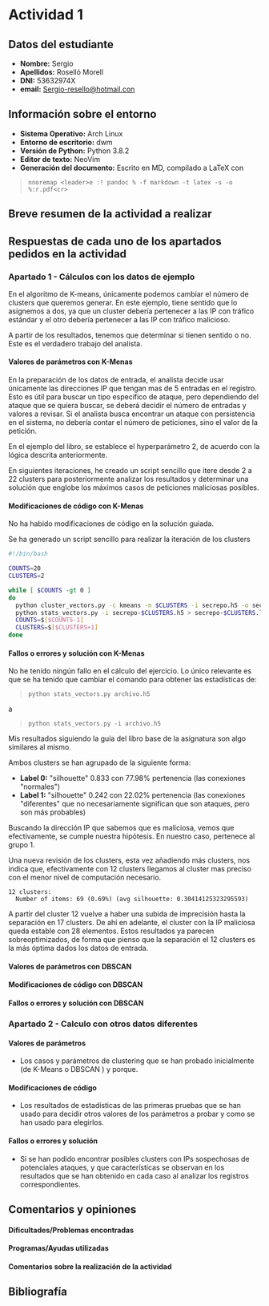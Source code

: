 # Actividad 1

## Datos del estudiante

* **Nombre:** Sergio 
* **Apellidos:** Roselló Morell
* **DNI:** 53632974X
* **email:** Sergio-resello@hotmail.con

## Información sobre el entorno

* **Sistema Operativo:** Arch Linux
* **Entorno de escritorio:** dwm
* **Versión de Python:** Python 3.8.2
* **Editor de texto:** NeoVim
* **Generación del documento:** Escrito en MD, compilado a LaTeX con 

> `nnoremap <leader>e :! pandoc % -f markdown -t latex -s -o %:r.pdf<cr>`

## Breve resumen de la actividad a realizar

## Respuestas de cada uno de los apartados pedidos en la actividad

### Apartado 1 - Cálculos con los datos de ejemplo

En el algoritmo de K-means, únicamente podemos cambiar el número de clusters que queremos generar.
En este ejemplo, tiene sentido que lo asignemos a dos, ya que un cluster debería pertenecer a las IP con tráfico estándar y el otro debería pertenecer a las IP con tráfico malicioso.

A partir de los resultados, tenemos que determinar si tienen sentido o no.
Este es el verdadero trabajo del analista.

#### Valores de parámetros con K-Menas

En la preparación de los datos de entrada, el analista decide usar únicamente las direcciones IP que tengan mas de 5 entradas en el registro.
Esto es útil para buscar un tipo específico de ataque, pero dependiendo del ataque que se quiera buscar, se deberá decidir el número de entradas y valores a revisar.
Si el analista busca encontrar un ataque con persistencia en el sistema, no debería contar el número de peticiones, sino el valor de la petición.

En el ejemplo del libro, se establece el hyperparámetro 2, de acuerdo con la lógica descrita anteriormente.

En siguientes iteraciones, he creado un script sencillo que itere desde 2 a 22 clusters para posteriormente analizar los resultados y determinar una solución que englobe los máximos casos de peticiones maliciosas posibles.

#### Modificaciones de código con K-Menas

No ha habido modificaciones de código en la solución guiada.

Se ha generado un script sencillo para realizar la iteración de los clusters

```bash
#!/bin/bash

COUNTS=20
CLUSTERS=2

while [ $COUNTS -gt 0 ]
do
  python cluster_vectors.py -c kmeans -n $CLUSTERS -i secrepo.h5 -o secrepo-$CLUSTERS.h5
  python stats_vectors.py -i secrepo-$CLUSTERS.h5 > secrepo-$CLUSTERS.log
  COUNTS=$[$COUNTS-1]
  CLUSTERS=$[$CLUSTERS+1]
done
```

#### Fallos o errores y solución con K-Menas

No he tenido ningún fallo en el cálculo del ejercicio.
Lo único relevante es que se ha tenido que cambiar el comando para obtener las estadísticas de:

> `python stats_vectors.py archivo.h5` 

a

> `python stats_vectors.py -i archivo.h5`


Mis resultados siguiendo la guía del libro base de la asignatura son algo similares al mismo.

Ambos clusters se han agrupado de la siguiente forma:

* **Label 0:** "silhouette" 0.833 con 77.98% pertenencia (las conexiones "normales")
* **Label 1:** "silhouette" 0.242 con 22.02% pertenencia (las conexiones "diferentes" que no necesariamente significan que son ataques, pero son más probables)

Buscando la dirección IP que sabemos que es maliciosa, vemos que efectivamente, se cumple nuestra hipótesis.
En nuestro caso, pertenece al grupo 1.

Una nueva revisión de los clusters, esta vez añadiendo más clusters, nos indica que, efectivamente con 12 clusters llegamos al cluster mas preciso con el menor nivel de computación necesario.

```
12 clusters:
  Number of items: 69 (0.69%) (avg silhouette: 0.30414125323295593)
```

A partir del cluster 12 vuelve a haber una subida de imprecisión hasta la separación en 17 clusters.
De ahí en adelante, el cluster con la IP maliciosa queda estable con 28 elementos.
Estos resultados ya parecen sobreoptimizados, de forma que pienso que la separación el 12 clusters es la más óptima dados los datos de entrada.

#### Valores de parámetros con DBSCAN

#### Modificaciones de código con DBSCAN

#### Fallos o errores y solución con DBSCAN

### Apartado 2 - Calculo con otros datos diferentes

#### Valores de parámetros

* Los casos y parámetros de clustering que se han probado inicialmente (de K-Means o DBSCAN ) y porque.

#### Modificaciones de código

* Los resultados de estadísticas de las primeras pruebas que se han usado para decidir otros valores de los parámetros a probar y como se han usado para elegirlos.

#### Fallos o errores y solución

* Si se han podido encontrar posibles clusters con IPs sospechosas de potenciales ataques, y que características se observan en los resultados que se han obtenido en cada caso al analizar los registros correspondientes.

## Comentarios y opiniones

#### Dificultades/Problemas encontradas

#### Programas/Ayudas utilizadas

#### Comentarios sobre la realización de la actividad

## Bibliografía 
